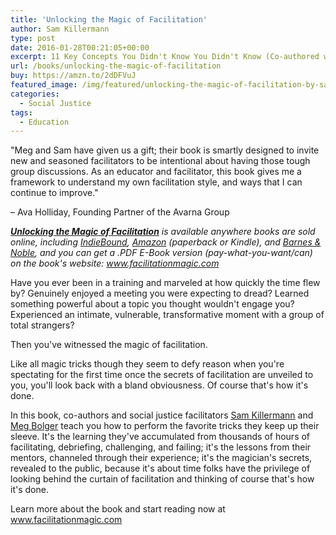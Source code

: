 ```yaml
---
title: 'Unlocking the Magic of Facilitation'
author: Sam Killermann
type: post
date: 2016-01-28T00:21:05+00:00
excerpt: 11 Key Concepts You Didn't Know You Didn't Know (Co-authored with Meg Bolger)
url: /books/unlocking-the-magic-of-facilitation
buy: https://amzn.to/2dDFVuJ
featured_image: /img/featured/unlocking-the-magic-of-facilitation-by-sam-killermann-meg-bolger-featured-image.jpg
categories:
  - Social Justice
tags: 
  - Education
---
```


"Meg and Sam have given us a gift; their book is smartly designed to invite new and seasoned facilitators to be intentional about having those tough group discussions. As an educator and facilitator, this book gives me a framework to understand my own facilitation style, and ways that I can continue to improve."

– Ava Holliday, Founding Partner of the Avarna Group

<address><strong><a href="http://facilitationmagic.com" target="_blank" rel="noopener noreferrer">Unlocking the Magic of Facilitation</a></strong> is available anywhere books are sold online, including <a href="https://www.indiebound.org/book/9780989760232" target="_blank" rel="noopener noreferrer">IndieBound</a>, <a href="https://amzn.to/2dDFVuJ" target="_blank" rel="noopener noreferrer">Amazon</a> (paperback or Kindle), and <a href="https://www.barnesandnoble.com/w/unlocking-the-magic-of-facilitation-sam-killermann/1123373070?ean=9780989760232" target="_blank" rel="noopener noreferrer">Barnes & Noble</a>, and you can get a .PDF E-Book version (pay-what-you-want/can) on the book's website: <a href="http://facilitationmagic.com" target="_blank" rel="noopener noreferrer">www.facilitationmagic.com</a></address>

Have you ever been in a training and marveled at how quickly the time flew by? Genuinely enjoyed a meeting you were expecting to dread? Learned something powerful about a topic you thought wouldn't engage you? Experienced an intimate, vulnerable, transformative moment with a group of total strangers?

Then you've witnessed the magic of facilitation.

Like all magic tricks though they seem to defy reason when you're spectating for the first time once the secrets of facilitation are unveiled to you, you'll look back with a bland obviousness. Of course that's how it's done.

In this book, co-authors and social justice facilitators [Sam Killermann](https://samuelkillermann.com) and [Meg Bolger](https://megbolger.com) teach you how to perform the favorite tricks they keep up their sleeve. It's the learning they've accumulated from thousands of hours of facilitating, debriefing, challenging, and failing; it's the lessons from their mentors, channeled through their experience; it's the magician's secrets, revealed to the public, because it's about time folks have the privilege of looking behind the curtain of facilitation and thinking of course that's how it's done.

Learn more about the book and start reading now at <a href="http://facilitationmagic.com" target="_blank" rel="noopener noreferrer">www.facilitationmagic.com</a>